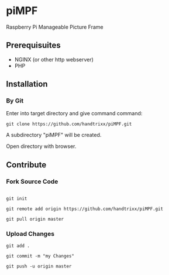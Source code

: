 # piMPF
Raspberry Pi Manageable Picture Frame

## Prerequisuites
- NGINX (or other http webserver)
- PHP

## Installation
### By Git
Enter into target directory and give command command:

```
git clone https://github.com/handtrixx/piMPF.git
```

A subdirectory "piMPF" will be created.

Open directory with browser.

## Contribute
### Fork Source Code

```

git init
```

```
git remote add origin https://github.com/handtrixx/piMPF.git
```

```
git pull origin master
```


### Upload Changes

```
git add .
```

```
git commit -m "my Changes"
```

```
git push -u origin master
```